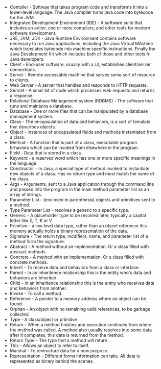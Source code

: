  - Compiler - Softwae that takes program code and transforms it into a lower-level language. The Java compiler turns java code into bytecode for the JVM.
 - Integrated Development Environment (IDE) - A software suite that includes an editor, one or more compilers, and other tools for modern software development.
 - JRE, JVM, JDK - Java Runtime Environment contains software necessary to run Java applications, including the Java Virtual MAchine which translates bytecode into machine specific instructions. Finally the Java Development Kit which includes both of those and other tools fr Java developers.
 - Client - End-user software, usually with a UI, establishes client/server connections.
 - Server - Remote accessable machine that serves some sort of resource to clients.
 - Web Server - A server that handles and responds to HTTP requests.
 - Servlet - A small bit of code which processes web requests and returns a response.
 - Relational Database Management system (RDBMS) - The software that runs and maintains a database.
 - Database - One or more files that can be manipulated by a database management system.
 - Class - The encapsulation of data and behaviors, is a sort of template that describes objects.
 - Object - Instances of encapsulated fields and methods instantiated from a class.
 - Method - A function that is part of a class, executable program brhaviors which can be invoked from elsewhere in the program.
 - Field - Data that is stored in a class.
 - Keyword - a reserved word which has one or more specific meanings in the language.
 - Constructor - In Java, a special type of method invoked to instantiate new objects of a class. Has no return type and must match the name of the class.
 - Args - Arguments, sent to a Java application through the command line and passed into the program in the main method parameter list as an array of strings.
 - Parameter List - (enclosed in parenthesis) objects and primitives sent to a method.
 - Type Parameter List - <enclosaed in angle brackets> resolves a generic to a specific type.
 - Generic - A placeholder type to be resolved later, typically a capital letter like E, T, K or V
 - Primitive - a low level data type, rather than an object reference this memory actually holds a binary representation of the data.
 - Signature - The return type, modifiers, name, and parameter list of a method form the signature.
 - Abstract - A method without an implementation. Or a class filled with abstract methods.
 - Concrete - A method with an implementation. Or a class filled with concrete methods.
 - Inherit - To receive data and behaviors from a class or interface.
 - Parent - In an inheritence relationship this is the entity who's data and behaviors are inherited.
 - Child - In an inheritence relationship this is the entity who receives data and behaviors from another.
 - Invoke - To call a method.
 - Reference - A pointer to a memory address where an object can be found.
 - Orphan - An object with no remaining valid references, to be garbage collected.
 - Type - A class/object or primitive
 - Return - When a method finishes and execution continues from where the method was called. A method also usually resolves into some data after it completes, this data is returned from the method.
 - Return Type - The type that a method will return.
 - This - Allows an object to refer to itself.
 - Marshal - To restructure data for a new purpose.
 - Representation - Different forms information can take. All data is represented as binary behind the scenes. 
